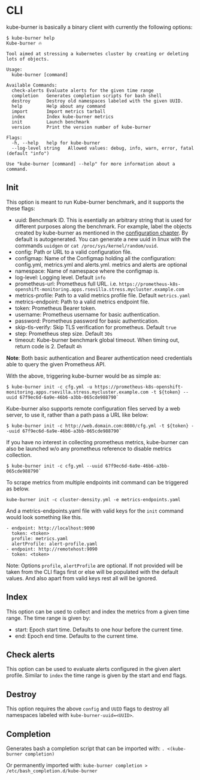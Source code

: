 # CLI

kube-burner is basically a binary client with currently the following options:

```console
$ kube-burner help
Kube-burner 🔥

Tool aimed at stressing a kubernetes cluster by creating or deleting lots of objects.

Usage:
  kube-burner [command]

Available Commands:
  check-alerts Evaluate alerts for the given time range
  completion   Generates completion scripts for bash shell
  destroy      Destroy old namespaces labeled with the given UUID.
  help         Help about any command
  import       Import metrics tarball
  index        Index kube-burner metrics
  init         Launch benchmark
  version      Print the version number of kube-burner

Flags:
  -h, --help   help for kube-burner
  --log-level string   Allowed values: debug, info, warn, error, fatal (default "info")

Use "kube-burner [command] --help" for more information about a command.
```

## Init

This option is meant to run Kube-burner benchmark, and it supports the these flags:

- uuid: Benchmark ID. This is esentially an arbitrary string that is used for different purposes along the benchmark. For example, label the objects created by kube-burner as mentioned in the [configuration chapter](configuration/#Default-labels). By default is autogenerated. You can generate a new uuid in linux with the commands `uuidgen` or `cat /proc/sys/kernel/random/uuid`.
- config: Path or URL to a valid configuration file.
- configmap: Name of the Configmap holding all the configuration: config.yml, metrics.yml and alerts.yml. metrics and alerts are optional
- namespace: Name of namespace where the configmap is.
- log-level: Logging level. Default `info`
- prometheus-url: Prometheus full URL. i.e. `https://prometheus-k8s-openshift-monitoring.apps.rsevilla.stress.mycluster.example.com`
- metrics-profile: Path to a valid metrics profile file. Default `metrics.yaml`
- metrics-endpoint: Path to a valid metrics endpoint file.
- token: Prometheus Bearer token.
- username: Prometheus username for basic authentication.
- password: Prometheus password for basic authentication.
- skip-tls-verify: Skip TLS verification for prometheus. Default `true`
- step: Prometheus step size. Default `30s`
- timeout: Kube-burner benchmark global timeout. When timing out, return code is 2. Default `4h`

**Note**: Both basic authentication and Bearer authentication need credentials able to query the given Prometheus API.

With the above, triggering kube-burner would be as simple as:

```console
$ kube-burner init -c cfg.yml -u https://prometheus-k8s-openshift-monitoring.apps.rsevilla.stress.mycluster.example.com -t ${token} --uuid 67f9ec6d-6a9e-46b6-a3bb-065cde988790`
```

Kube-burner also supports remote configuration files served by a web server, to use it, rather than a path pass a URL like below:

```console
$ kube-burner init -c http://web.domain.com:8080/cfg.yml -t ${token} --uuid 67f9ec6d-6a9e-46b6-a3bb-065cde988790`
```

If you have no interest in collecting prometheus metrics, kube-burner can also be launched w/o any prometheus reference to disable metrics collection.

```console
$ kube-burner init -c cfg.yml --uuid 67f9ec6d-6a9e-46b6-a3bb-065cde988790`
```

To scrape metrics from multiple endpoints init command can be triggered as below.
```
kube-burner init -c cluster-density.yml -e metrics-endpoints.yaml
```
And a metrics-endpoints.yaml file with valid keys for the `init` command would look something like this.
```
- endpoint: http://localhost:9090
  token: <token>
  profile: metrics.yaml
  alertProfile: alert-profile.yaml
- endpoint: http://remotehost:9090
  token: <token>
```
Note: Options `profile`, `alertProfile` are optional. If not provided will be taken from the CLI flags first or else will be populated with the default values. And also apart from valid keys rest all will be ignored.

## Index

This option can be used to collect and index the metrics from a given time range. The time range is given by:

- start: Epoch start time. Defaults to one hour before the current time.
- end: Epoch end time. Defaults to the current time.

## Check alerts

This option can be used to evaluate alerts configured in the given alert profile. Similar to `index` the time range is given by the start and end flags.

## Destroy

This option requires the above `config` and `UUID` flags to destroy all namespaces labeled with `kube-burner-uuid=<UUID>`.

## Completion

Generates bash a completion script that can be imported with:
`. <(kube-burner completion)`

Or permanently imported with:
`kube-burner completion > /etc/bash_completion.d/kube-burner`
